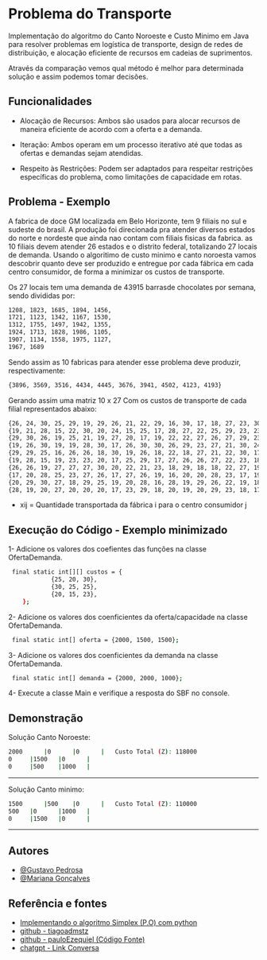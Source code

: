 
# Problema do Transporte

Implementação do algoritmo do Canto Noroeste e Custo Minimo em Java para resolver problemas em logística de transporte, design de redes de distribuição, e alocação eficiente de recursos em cadeias de suprimentos.

Através da comparação vemos qual método é melhor para determinada solução e assim podemos tomar decisões. 

## Funcionalidades

- Alocação de Recursos: Ambos são usados para alocar recursos de maneira eficiente de acordo com a oferta e a demanda.

- Iteração: Ambos operam em um processo iterativo até que todas as ofertas e demandas sejam atendidas.

- Respeito às Restrições: Podem ser adaptados para respeitar restrições específicas do problema, como limitações de capacidade em rotas.


## Problema - Exemplo

A fabrica de doce GM localizada em Belo Horizonte, tem 9 filiais no sul e sudeste do brasil. A produção foi direcionada pra atender diversos estados do norte e nordeste que ainda nao contam com filiais fisicas da fabrica. as 10 filiais devem atender 26 estados e o distrito federal, totalizando 27 locais de demanda. Usando o algoritimo de custo minimo e canto noroesta vamos descobrir quanto deve ser produzido e entregue por cada fábrica em cada centro consumidor, de forma a minimizar os custos de transporte.

Os 27 locais tem uma demanda de 43915 barrasde chocolates por semana, sendo divididas por:
```bash
1208, 1823, 1685, 1894, 1456,
1721, 1123, 1342, 1167, 1530,
1312, 1755, 1497, 1942, 1355, 
1924, 1713, 1828, 1986, 1105,
1907, 1134, 1558, 1975, 1127, 
1967, 1689 
```

Sendo assim as 10 fabricas para atender esse problema deve produzir, respectivamente:
```bash
{3896, 3569, 3516, 4434, 4445, 3676, 3941, 4502, 4123, 4193}
```

Gerando assim uma matriz 10 x 27 
Com os custos de transporte de cada filial representados abaixo: 
```bash
{26, 24, 30, 25, 29, 19, 29, 26, 21, 22, 29, 16, 30, 17, 18, 27, 23, 30, 26, 16, 25, 27, 20, 20, 16, 18, 28}
{19, 21, 28, 15, 22, 30, 20, 24, 15, 25, 17, 28, 27, 22, 25, 29, 23, 23, 22, 18, 29, 23, 22, 17, 30, 23, 18}
{29, 30, 26, 19, 25, 21, 19, 27, 20, 17, 19, 22, 22, 27, 26, 27, 29, 23, 18, 30, 17, 27, 20, 18, 19, 26, 27}
{19, 26, 30, 19, 19, 28, 30, 17, 26, 30, 30, 26, 29, 23, 27, 21, 30, 24, 26, 23, 30, 29, 17, 30, 30, 18, 20}
{29, 29, 25, 16, 26, 26, 18, 30, 19, 26, 18, 22, 18, 27, 21, 22, 30, 17, 19, 17, 24, 26, 22, 16, 18, 22, 25}
{19, 28, 15, 19, 23, 23, 20, 17, 25, 29, 17, 27, 26, 26, 27, 22, 23, 18, 17, 25, 16, 30, 18, 17, 30, 23, 23}
{26, 26, 19, 27, 27, 27, 30, 20, 22, 21, 23, 18, 29, 18, 18, 22, 27, 19, 28, 17, 28, 23, 27, 23, 27, 19, 22}
{17, 20, 28, 25, 23, 27, 26, 17, 27, 26, 19, 16, 20, 20, 28, 23, 17, 19, 18, 29, 20, 22, 20, 29, 25, 30, 23}
{20, 29, 30, 27, 18, 29, 25, 19, 20, 28, 16, 28, 19, 29, 26, 22, 19, 18, 22, 17, 29, 29, 18, 19, 26, 28, 20}
{28, 19, 20, 27, 20, 20, 20, 17, 23, 29, 18, 20, 19, 20, 29, 23, 18, 17, 17, 18, 23, 18, 22, 29, 23, 19, 27}
```

- xij = Quantidade transportada da fábrica i para o centro consumidor j

## Execução do Código - Exemplo minimizado

1- Adicione os valores dos coefientes das funções na classe OfertaDemanda.


```bash
 final static int[][] custos = {
            {25, 20, 30},
            {30, 25, 25},
            {20, 15, 23},
    };
```

2- Adicione os valores dos coenficientes da oferta/capacidade na classe OfertaDemanda.

```bash
 final static int[] oferta = {2000, 1500, 1500};
```

3- Adicione os valores dos coenficientes da demanda  na classe OfertaDemanda.

```bash
 final static int[] demanda = {2000, 2000, 1000};
```

4- Execute a classe Main e verifique a resposta do SBF no console. 

## Demonstração

Solução Canto Noroeste: 
```bash
2000      |0	  |0	  |   Custo Total (Z): 118000
0	  |1500	  |0	  |
0	  |500	  |1000	  | 
```

_________________________________________________________________________________

Solução Canto minimo:
```bash
1500      |500	  |0	  |   Custo Total (Z): 110000
500	  |0	  |1000	  |
0	  |1500	  |0	  |
```
_________________________________________________________________________________ 


## Autores

- [@Gustavo Pedrosa]()
- [@Mariana Gonçalves]()


## Referência e fontes 

 - [Implementando o algoritmo Simplex (P.O) com python](https://www.youtube.com/watch?v=Dh-uWR5VPTU)
 - [github - tiagoadmstz](https://github.com/tiagoadmstz/simplex-example)
 - [ github - pauloEzequiel (Código Fonte)](https://github.com/pauloEzequiel/ProgramacaoLinear)
 - [chatgpt - Link Conversa](https://chat.openai.com/share/fcaaee2d-3628-4c64-862b-eb26849667c3)

